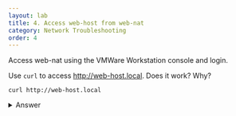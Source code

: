 ```yaml
---
layout: lab
title: 4. Access web-host from web-nat
category: Network Troubleshooting
order: 4
---
```

Access web-nat using the VMWare Workstation console and login.

Use `curl` to access http://web-host.local. Does it work? Why?

`curl http://web-host.local`

<details>
<summary markdown="span"> Answer </summary>

It works because `nat-vm.local` acts as a gateway. Packets from `web-nat` travel to `nat-vm` first (because that's the default gateway). `nat-vm` then forwards the packet to `web-host`, _but_ it rewrites the source IP first as part of Network Address Translation. The returning packets from `web-host` are sent to `nat-vm` (because that's now the source IP), which in turn looks up the "real" destination and rewrites the destination IP accordingly. 

</details>

